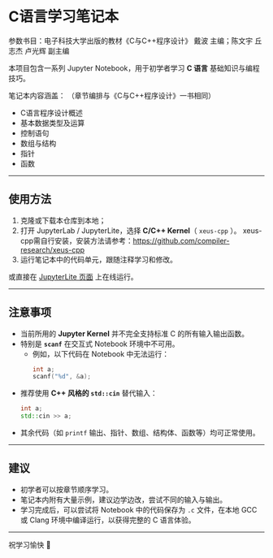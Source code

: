 # C语言学习笔记本

参数书目：电子科技大学出版的教材《C与C++程序设计》 戴波 主编；陈文宇 丘志杰 卢光辉 副主编

本项目包含一系列 Jupyter Notebook，用于初学者学习 **C 语言** 基础知识与编程技巧。 

笔记本内容涵盖： （章节编排与《C与C++程序设计》一书相同）
- C语言程序设计概述 
- 基本数据类型及运算 
- 控制语句 
- 数组与结构
- 指针
- 函数


---

## 使用方法

1. 克隆或下载本仓库到本地； 
2. 打开 JupyterLab / JupyterLite，选择 **C/C++ Kernel**（ `xeus-cpp` ）。  xeus-cpp需自行安装，安装方法请参考：https://github.com/compiler-research/xeus-cpp
3. 运行笔记本中的代码单元，跟随注释学习和修改。  

或直接在 [JupyterLite 页面](https://luckymark.github.io/c_course) 上在线运行。

---

## 注意事项

- 当前所用的 **Jupyter Kernel** 并不完全支持标准 C 的所有输入输出函数。  
- 特别是 **`scanf`** 在交互式 Notebook 环境中不可用。  
  - 例如，以下代码在 Notebook 中无法运行：  
    ```c
    int a;
    scanf("%d", &a);
    ```
- 推荐使用 **C++ 风格的 `std::cin`** 替代输入：  
    ```cpp
    int a;
    std::cin >> a;
    ```
- 其余代码（如 `printf` 输出、指针、数组、结构体、函数等）均可正常使用。  

---

## 建议

- 初学者可以按章节顺序学习。  
- 笔记本内附有大量示例，建议边学边改，尝试不同的输入与输出。  
- 学习完成后，可以尝试将 Notebook 中的代码保存为 `.c` 文件，在本地 GCC 或 Clang 环境中编译运行，以获得完整的 C 语言体验。  

---

祝学习愉快 🚀  